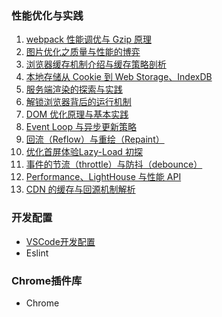 ### 性能优化与实践

1. [webpack 性能调优与 Gzip 原理](./前端性能优化原理与实践/2.webpack性能调优与Gzip原理.md)
2. [图片优化之质量与性能的博弈](./前端性能优化原理与实践/3.图片优化之质量与性能的博弈.md)
3. [浏览器缓存机制介绍与缓存策略剖析](./前端性能优化原理与实践/4.浏览器缓存机制介绍与缓存策略剖析.md)
4. [本地存储从 Cookie 到 Web Storage、IndexDB](./前端性能优化原理与实践/5.从Cookie到WebStorage、IndexDB.md)
5. [服务端渲染的探索与实践](./前端性能优化原理与实践/6.服务端渲染的探索与实践.md)
6. [解锁浏览器背后的运行机制](./前端性能优化原理与实践/7.解锁浏览器背后的运行机制.md)
7. [DOM 优化原理与基本实践](./前端性能优化原理与实践/8.DOM优化原理与基本实践.md)
8. [Event Loop 与异步更新策略](./前端性能优化原理与实践/9.EventLoop与异步更新策略.md)
9. [回流（Reflow）与重绘（Repaint）](./前端性能优化原理与实践/10.回流（Reflow）与重绘（Repaint）.md)
10. [优化首屏体验Lazy-Load 初探](./前端性能优化原理与实践/a.优化首屏体验Lazy-Load初探.md)
11. [事件的节流（throttle）与防抖（debounce）](./前端性能优化原理与实践/b.事件的节流（throttle）与防抖（debounce）.md)
12. [Performance、LightHouse 与性能 API](./前端性能优化原理与实践/c.Performance、LightHouse与性能API.md)
13. [CDN 的缓存与回源机制解析](./前端性能优化原理与实践/d.CDN的缓存与回源机制解析.md)

### 开发配置

- [VSCode开发配置](./VSCode开发配置.md)
- Eslint

### Chrome插件库

- Chrome
